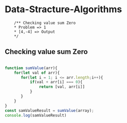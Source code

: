 # Data-Stracture-Algorithms

```comment
    /** Checking value sum Zero
    * Problem => 1
    * [4,-4] => Output
    */
```

## Checking value sum Zero

```javaScript

function sumValue(arr){
    for(let val of arr){
       for(let i = 1; i <= arr.length;i++){
           if(val + arr[i] === 0){
               return [val, arr[i]]
           }
       }
    }
}
const samValueResult = sumValue(array);
console.log(samValueResult)
```
